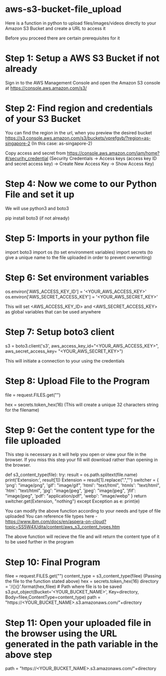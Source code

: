 # aws-s3-bucket-file_upload
Here is a function in python to upload files/images/videos directly to your Amazon S3 Bucket and create a URL to access it

Before you proceed there are certain prerequisites for it

# Step 1: Setup a AWS S3 Bucket if not already
Sign in to the AWS Management Console and open the Amazon S3 console at https://console.aws.amazon.com/s3/

# Step 2: Find region and credentials of your S3 Bucket
You can find the region in the url, when you preview the desired bucket https://s3.console.aws.amazon.com/s3/buckets/vprefgvb/?region=as-singapore-2 (In this case: as-singapore-2)

Copy access and secret from https://console.aws.amazon.com/iam/home?#/security_credential (Security Credentials -> Access keys (access key ID and secret access key) -> Create New Access Key -> Show Access Key)

# Step 4: Now we come to our Python File and set it up

We will use python3 and boto3 

pip install boto3 (if not already)

# Step 5: Imports in your python file

import boto3
import os (to set environment variables)
import secrets (to give a unique name to the file uploaded in order to prevent overwriting)

# Step 6: Set environment variables

os.environ['AWS_ACCESS_KEY_ID'] = '<YOUR_AWS_ACCESS_KEY>'
os.environ['AWS_SECRET_ACCESS_KEY'] = '<YOUR_AWS_SECRET_KEY>'

This will set <AWS_ACCESS_KEY_ID> and <AWS_SECRET_ACCESS_KEY> as global variables that can be used anywhere

# Step 7: Setup boto3 client

s3 = boto3.client('s3',
                    aws_access_key_id="<YOUR_AWS_ACCESS_KEY>",
                    aws_secret_access_key= "<YOUR_AWS_SECRET_KEY>")

This will initiate a connection to your <AWS S3 Bucket> using the credentials

# Step 8: Upload File to the Program

file = request.FILES.get("<File Name>")

hex = secrets.token_hex(16)  (This will create a unique 32 characters string for the filename)

# Step 9: Get the content type for the file uploaded

This step is necessary as it will help you open or view your file in the browser.
If you miss this step your fill will download rather than opening in the browser.

def s3_content_type(file):
    try:
        result = os.path.splitext(file.name)
        print('Extension:', result[1])
        Extension = result[1].replace(".","")
        switcher = {
        'png': "image/png",
        'gif': "image/gif",
        'html': "text/html",
        'htmls': "text/html",
        'htm': "text/html",
        'jpg': "image/jpeg",
        'jpeg': "image/jpeg",
        'jfif': "image/jpeg",
        'pdf': "application/pdf",
        'webp': "image/webp"
        }
        return switcher.get(Extension, "nothing")
    except Exception as e:
        print(e)

You can modify the above function according to your needs and type of file uploaded
You can reference file types here - https://www.ibm.com/docs/en/aspera-on-cloud?topic=SS5W4X/dita/content/aws_s3_content_types.htm

<NOTE :> The above function will recieve the file and will return the content type of it to be used further in the program

# Step 10: Final Program

filee = request.FILES.get("<File Name>")
content_type = s3_content_type(filee)  (Passing the file to the function stated above)
hex = secrets.token_hex(16)
directory = '<YOUR FILE PATH>/{}{}'.format(hex,filee) # Path where file is to be saved
s3.put_object(Bucket='<YOUR_BUCKET_NAME>', Key=directory, Body=filee,ContentType=content_type)
path = "https://<YOUR_BUCKET_NAME>.s3.amazonaws.com/"+directory

# Step 11: Open your uploaded file in the browser using the URL generated in the path variable in the above step

path = "https://<YOUR_BUCKET_NAME>.s3.amazonaws.com/"+directory



